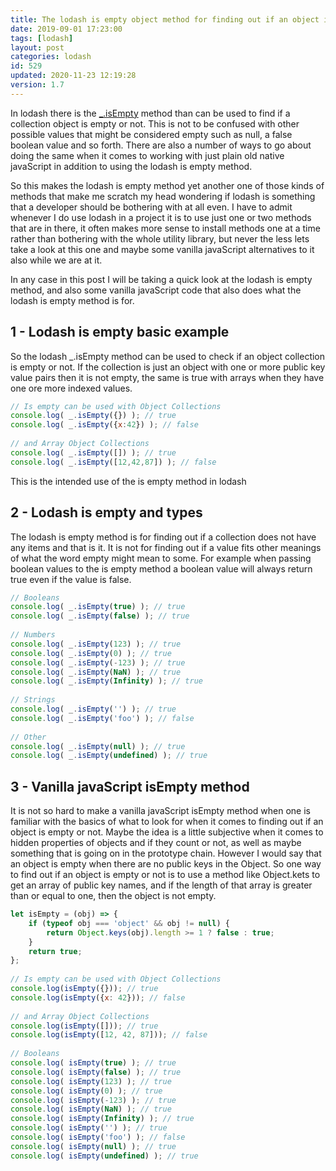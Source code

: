 ```yaml
---
title: The lodash is empty object method for finding out if an object is empty or not
date: 2019-09-01 17:23:00
tags: [lodash]
layout: post
categories: lodash
id: 529
updated: 2020-11-23 12:19:28
version: 1.7
---
```


In lodash there is the [\_.isEmpty](https://lodash.com/docs/4.17.15#isEmpty) method than can be used to find if a collection object is empty or not. This is not to be confused with other possible values that might be considered empty such as null, a false boolean value and so forth. There are also a number of ways to go about doing the same when it comes to working with just plain old native javaScript in addition to using the lodash is empty method. 

So this makes the lodash is empty method yet another one of those kinds of methods that make me scratch my head wondering if lodash is something that a developer should be bothering with at all even. I have to admit whenever I do use lodash in a project it is to use just one or two methods that are in there, it often makes more sense to install methods one at a time rather than bothering with the whole utility library, but never the less lets take a look at this one and maybe some vanilla javaScript alternatives to it also while we are at it.

In any case in this post I will be taking a quick look at the lodash is empty method, and also some vanilla javaScript code that also does what the lodash is empty method is for.

<!-- more -->

## 1 - Lodash is empty basic example

So the lodash \_.isEmpty method can be used to check if an object collection is empty or not. If the collection is just an object with one or more public key value pairs then it is not empty, the same is true with arrays when they have one ore more indexed values.

```js
// Is empty can be used with Object Collections
console.log( _.isEmpty({}) ); // true
console.log( _.isEmpty({x:42}) ); // false
 
// and Array Object Collections
console.log( _.isEmpty([]) ); // true
console.log( _.isEmpty([12,42,87]) ); // false
```

This is the intended use of the is empty method in lodash

## 2 - Lodash is empty and types

The lodash is empty method is for finding out if a collection does not have any items and that is it. It is not for finding out if a value fits other meanings of what the word empty might mean to some. For example when passing boolean values to the is empty method a boolean value will always return true even if the value is false.

```js
// Booleans
console.log( _.isEmpty(true) ); // true
console.log( _.isEmpty(false) ); // true
 
// Numbers
console.log( _.isEmpty(123) ); // true
console.log( _.isEmpty(0) ); // true
console.log( _.isEmpty(-123) ); // true
console.log( _.isEmpty(NaN) ); // true
console.log( _.isEmpty(Infinity) ); // true
 
// Strings
console.log( _.isEmpty('') ); // true
console.log( _.isEmpty('foo') ); // false
 
// Other
console.log( _.isEmpty(null) ); // true
console.log( _.isEmpty(undefined) ); // true
```

## 3 - Vanilla javaScript isEmpty method

It is not so hard to make a vanilla javaScript isEmpty method when one is familiar with the basics of what to look for when it comes to finding out if an object is empty or not. Maybe the idea is a little subjective when it comes to hidden properties of objects and if they count or not, as well as maybe something that is going on in the prototype chain. However I would say that an object is empty when there are no public keys in the Object. So one way to find out if an object is empty or not is to use a method like Object.kets to get an array of public key names, and if the length of that array is greater than or equal to one, then the object is not empty.

```js
let isEmpty = (obj) => {
    if (typeof obj === 'object' && obj != null) {
        return Object.keys(obj).length >= 1 ? false : true;
    }
    return true;
};
 
// Is empty can be used with Object Collections
console.log(isEmpty({})); // true
console.log(isEmpty({x: 42})); // false
 
// and Array Object Collections
console.log(isEmpty([])); // true
console.log(isEmpty([12, 42, 87])); // false
 
// Booleans
console.log( isEmpty(true) ); // true
console.log( isEmpty(false) ); // true
console.log( isEmpty(123) ); // true
console.log( isEmpty(0) ); // true
console.log( isEmpty(-123) ); // true
console.log( isEmpty(NaN) ); // true
console.log( isEmpty(Infinity) ); // true
console.log( isEmpty('') ); // true
console.log( isEmpty('foo') ); // false
console.log( isEmpty(null) ); // true
console.log( isEmpty(undefined) ); // true
```